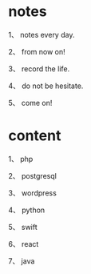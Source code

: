 # notes

1、 notes every day.

2、 from now on!

3、 record the life.

4、 do not be hesitate.

5、 come on!

# content

1、 php

2、 postgresql

3、 wordpress

4、 python

5、 swift

6、 react

7、 java
